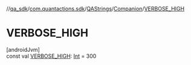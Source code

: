 //[qa_sdk](../../../../index.md)/[com.quantactions.sdk](../../index.md)/[QAStrings](../index.md)/[Companion](index.md)/[VERBOSE_HIGH](-v-e-r-b-o-s-e_-h-i-g-h.md)

# VERBOSE_HIGH

[androidJvm]\
const val [VERBOSE_HIGH](-v-e-r-b-o-s-e_-h-i-g-h.md): [Int](https://kotlinlang.org/api/latest/jvm/stdlib/kotlin/-int/index.html) = 300
